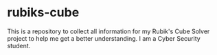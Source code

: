 # rubiks-cube
This is a repository to collect all information for my Rubik's Cube Solver project to help me get a better understanding. 
I am a Cyber Security student. 
